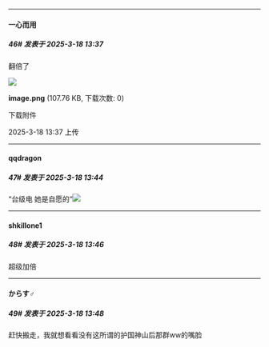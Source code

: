 ﻿
*****

####  一心而用  
##### 46#       发表于 2025-3-18 13:37

翻倍了

<img src="https://img.saraba1st.com/forum/202503/18/133701vv3ul9auwpu41alo.png" referrerpolicy="no-referrer">

<strong>image.png</strong> (107.76 KB, 下载次数: 0)

下载附件

2025-3-18 13:37 上传


*****

####  qqdragon  
##### 47#       发表于 2025-3-18 13:44

“台级电 她是自愿的“<img src="https://static.saraba1st.com/image/smiley/animal2017/005.png" referrerpolicy="no-referrer">

*****

####  shkillone1  
##### 48#       发表于 2025-3-18 13:46

超级加倍

*****

####  からす♂  
##### 49#       发表于 2025-3-18 13:48

赶快搬走，我就想看看没有这所谓的护国神山后那群ww的嘴脸


